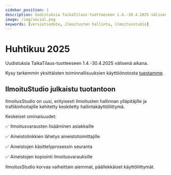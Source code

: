 ```yaml
---
sidebar_position: 1
description: Uudistuksia TaikaTilaus-tuotteeseen 1.4.-30.4.2025 välisenä aikana
image: /img/social.png
keywords: [versiotiedote, ilmoitusten hallinta, ilmoitusstudio]
---
```


# Huhtikuu 2025

Uudistuksia TaikaTilaus-tuotteeseen 1.4.-30.4.2025 välisenä aikana.

Kysy tarkemmin yksittäisten toiminnallisuuksien käyttöönotosta [tuestamme](https://taikatilaus.freshdesk.com/).

##  IlmoituStudio julkaistu tuotantoon

IlmoitusStudio on uusi, erityisesti ilmoitusten hallinnan ylläpitäjille ja trafiikinhoitajille kehitetty keskitetty hallintakäyttöliittymä.

Keskeiset ominaisuudet:

✅ Ilmoitusvarausten lisääminen asiakkaille

✅ Aineistolinkkien lähetys aineistotoimittajille

✅ Aineistojen käsittelyprosessin seuranta

✅ Aineistojen kopiointi ilmoitusvarauksille

IlmoitusStudio korvaa vaiheittain aiemmat, päällekkäiset käyttöliittymät.